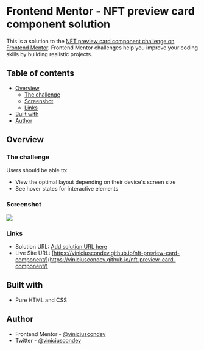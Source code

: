 # Frontend Mentor - NFT preview card component solution

This is a solution to the [NFT preview card component challenge on Frontend Mentor](https://www.frontendmentor.io/challenges/nft-preview-card-component-SbdUL_w0U). Frontend Mentor challenges help you improve your coding skills by building realistic projects. 

## Table of contents

- [Overview](#overview)
  - [The challenge](#the-challenge)
  - [Screenshot](#screenshot)
  - [Links](#links)
- [Built with](#built-with)  
- [Author](#author)

## Overview

### The challenge

Users should be able to:

- View the optimal layout depending on their device's screen size
- See hover states for interactive elements

### Screenshot

![](https://user-images.githubusercontent.com/58576821/149645184-969b58de-a770-42cb-96d8-a2924b627cb4.png)

### Links

- Solution URL: [Add solution URL here](https://your-solution-url.com)
- Live Site URL: [https://viniciuscondev.github.io/nft-preview-card-component/](https://viniciuscondev.github.io/nft-preview-card-component/)

## Built with

- Pure HTML and CSS

## Author

- Frontend Mentor - [@viniciuscondev](https://www.frontendmentor.io/profile/viniciuscondev)
- Twitter - [@viniciuscondev](https://twitter.com/viniciuscondev)
